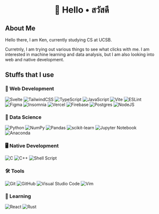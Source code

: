 <h1 align="center">👋 Hello • สวัสดี</h1>

## About Me

Hello there, I am Ken, currently studying CS at UCSB. 

Curretnly, I am trying out various things to see what clicks with me. I am interested in machine learning and data analysis, but I am also looking into web and native development.


## Stuffs that I use

### 🚀 Web Development
![Svelte](https://img.shields.io/badge/svelte-%23f1413d.svg?style=for-the-badge&logo=svelte&logoColor=white)
![TailwindCSS](https://img.shields.io/badge/tailwindcss-%2338B2AC.svg?style=for-the-badge&logo=tailwind-css&logoColor=white)
![TypeScript](https://img.shields.io/badge/typescript-%23FFFFFF.svg?style=for-the-badge&logo=typescript&logoColor=blue)
![JavaScript](https://img.shields.io/badge/javascript-%23323330.svg?style=for-the-badge&logo=javascript&logoColor=%23F7DF1E)
![Vite](https://img.shields.io/badge/vite-%23646CFF.svg?style=for-the-badge&logo=vite&logoColor=white)
![ESLint](https://img.shields.io/badge/ESLint-4B3263?style=for-the-badge&logo=eslint&logoColor=white)
![Figma](https://img.shields.io/badge/figma-%23ff7262.svg?style=for-the-badge&logo=figma&logoColor=white)
![Insomnia](https://img.shields.io/badge/Insomnia-5849BE?style=for-the-badge&logo=insomnia&logoColor=white)
![Vercel](https://img.shields.io/badge/vercel-%23000000.svg?style=for-the-badge&logo=vercel&logoColor=white)
![Firebase](https://img.shields.io/badge/firebase-%23FFFFFF.svg?style=for-the-badge&logo=firebase)
![Postgres](https://img.shields.io/badge/postgres-%23316192.svg?style=for-the-badge&logo=postgresql&logoColor=white)
![NodeJS](https://img.shields.io/badge/node.js-6DA55F?style=for-the-badge&logo=node.js&logoColor=white)


### 🔬 Data Science
![Python](https://img.shields.io/badge/python-4B8BBE?style=for-the-badge&logo=python&logoColor=FFD43B)
![NumPy](https://img.shields.io/badge/numpy-%23013243.svg?style=for-the-badge&logo=numpy&logoColor=white)
![Pandas](https://img.shields.io/badge/pandas-%23150458.svg?style=for-the-badge&logo=pandas&logoColor=white)
![scikit-learn](https://img.shields.io/badge/scikit--learn-%23F7931E.svg?style=for-the-badge&logo=scikit-learn&logoColor=white)
![Jupyter Notebook](https://img.shields.io/badge/jupyter-%23FFFFFF.svg?style=for-the-badge&logo=jupyter&logoColor=F37726)
![Anaconda](https://img.shields.io/badge/Anaconda-%2344A833.svg?style=for-the-badge&logo=anaconda&logoColor=white)


### 🖥 Native Development
![C](https://img.shields.io/badge/c-%2300599C.svg?style=for-the-badge&logo=c&logoColor=white)
![C++](https://img.shields.io/badge/c++-%2300599C.svg?style=for-the-badge&logo=c%2B%2B&logoColor=white)
![Shell Script](https://img.shields.io/badge/shell_script-%23293137.svg?style=for-the-badge&logo=gnu-bash&logoColor=white)


### 🛠️ Tools
![Git](https://img.shields.io/badge/git-%23F05033.svg?style=for-the-badge&logo=git&logoColor=white)
![GitHub](https://img.shields.io/badge/github-%23333333.svg?style=for-the-badge&logo=github&logoColor=white)
![Visual Studio Code](https://img.shields.io/badge/VSCode-%23FFFFFF?style=for-the-badge&logo=visual-studio-code&logoColor=0078d7)
![Vim](https://img.shields.io/badge/VIM-%2357A143.svg?style=for-the-badge&logo=vim&logoColor=white)

### 🌱 Learning
![React](https://img.shields.io/badge/react-%232320232A.svg?style=for-the-badge&logo=react&logoColor=%2361DAFB)
![Rust](https://img.shields.io/badge/rust-%23F46623.svg?style=for-the-badge&logo=rust&logoColor=white)
